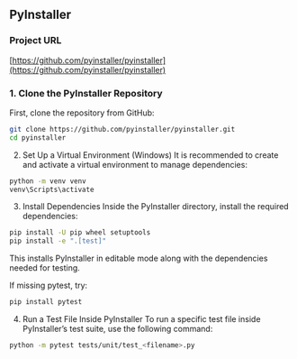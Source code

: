 ## PyInstaller  
### Project URL  
[https://github.com/pyinstaller/pyinstaller](https://github.com/pyinstaller/pyinstaller)

### **1. Clone the PyInstaller Repository**
First, clone the repository from GitHub:

```bash
git clone https://github.com/pyinstaller/pyinstaller.git
cd pyinstaller
```

2. Set Up a Virtual Environment (Windows)
It is recommended to create and activate a virtual environment to manage dependencies:

```bash
python -m venv venv
venv\Scripts\activate
```

3. Install Dependencies
Inside the PyInstaller directory, install the required dependencies:

```bash
pip install -U pip wheel setuptools
pip install -e ".[test]"
```
This installs PyInstaller in editable mode along with the dependencies needed for testing.

If missing pytest, try:

```bash
pip install pytest
```
4. Run a Test File Inside PyInstaller
To run a specific test file inside PyInstaller’s test suite, use the following command:

```bash
python -m pytest tests/unit/test_<filename>.py
```
